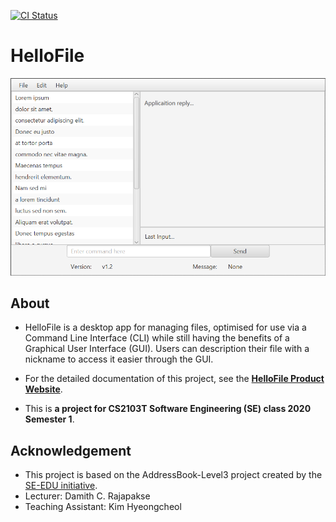 [![CI Status](https://github.com/AY2021S1-CS2103T-F12-1/tp/workflows/Java%20CI/badge.svg)](https://github.com/AY2021S1-CS2103T-F12-1/tp/actions)

# HelloFile

![Ui](docs/images/Ui.png)

## About
* HelloFile is a desktop app for managing files, optimised for use via a Command Line Interface (CLI) while still having the benefits of a Graphical User Interface (GUI).
Users can description their file with a nickname to access it easier through the GUI.
* For the detailed documentation of this project, see the **[HelloFile Product Website](https://ay2021s1-cs2103t-f12-1.github.io/tp/)**.

* This is **a project for CS2103T Software Engineering (SE) class 2020 Semester 1**.

## Acknowledgement
* This project is based on the AddressBook-Level3 project created by the [SE-EDU initiative](https://se-education.org).
* Lecturer: Damith C. Rajapakse
* Teaching Assistant: Kim Hyeongcheol
